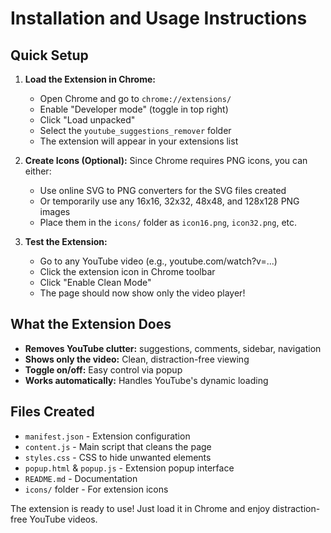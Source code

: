 # Installation and Usage Instructions

## Quick Setup

1. **Load the Extension in Chrome:**
   - Open Chrome and go to `chrome://extensions/`
   - Enable "Developer mode" (toggle in top right)
   - Click "Load unpacked"
   - Select the `youtube_suggestions_remover` folder
   - The extension will appear in your extensions list

2. **Create Icons (Optional):**
   Since Chrome requires PNG icons, you can either:
   - Use online SVG to PNG converters for the SVG files created
   - Or temporarily use any 16x16, 32x32, 48x48, and 128x128 PNG images
   - Place them in the `icons/` folder as `icon16.png`, `icon32.png`, etc.

3. **Test the Extension:**
   - Go to any YouTube video (e.g., youtube.com/watch?v=...)
   - Click the extension icon in Chrome toolbar
   - Click "Enable Clean Mode"
   - The page should now show only the video player!

## What the Extension Does

- **Removes YouTube clutter:** suggestions, comments, sidebar, navigation
- **Shows only the video:** Clean, distraction-free viewing
- **Toggle on/off:** Easy control via popup
- **Works automatically:** Handles YouTube's dynamic loading

## Files Created

- `manifest.json` - Extension configuration
- `content.js` - Main script that cleans the page
- `styles.css` - CSS to hide unwanted elements
- `popup.html` & `popup.js` - Extension popup interface
- `README.md` - Documentation
- `icons/` folder - For extension icons

The extension is ready to use! Just load it in Chrome and enjoy distraction-free YouTube videos.
